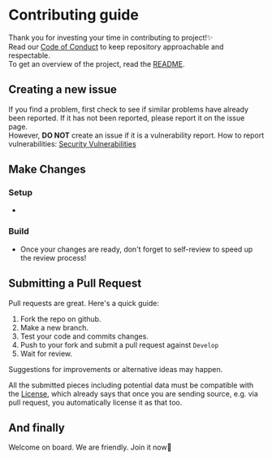 # Contributing guide

Thank you for investing your time in contributing to project!✨  
Read our [Code of Conduct](https://github.com/rmuraix/.github/blob/main/.github/CODE_OF_CONDUCT.md) to keep repository approachable and respectable.  
To get an overview of the project, read the [README](../README.md).

## Creating a new issue

If you find a problem, first check to see if similar problems have already been reported. If it has not been reported, please report it on the issue page.  
However, **DO NOT** create an issue if it is a vulnerability report. How to report vulnerabilities: [Security Vulnerabilities](https://github.com/rmuraix/.github/blob/main/.github/SECURITY.md)

## Make Changes

### Setup

-

### Build

- Once your changes are ready, don't forget to self-review to speed up the review process!

## Submitting a Pull Request

Pull requests are great. Here's a quick guide:

1. Fork the repo on github.
2. Make a new branch.
3. Test your code and commits changes.
4. Push to your fork and submit a pull request against `Develop`
5. Wait for review.

Suggestions for improvements or alternative ideas may happen.

All the submitted pieces including potential data must be compatible with the [License](../LICENSE), which already says that once you are sending source, e.g. via pull request, you automatically license it as that too.

## And finally

Welcome on board. We are friendly. Join it now👀
